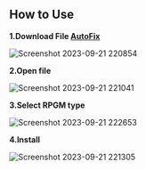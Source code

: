 ## How to Use

**1.Download File [AutoFix](https://github.com/CrypticDay/Fix-Error/releases/tag/file)**

![Screenshot 2023-09-21 220854](https://github.com/CrypticDay/Fix-Error/assets/121768693/0720ee68-cf21-4085-8326-f8b1238b094c)

**2.Open file**


![Screenshot 2023-09-21 221041](https://github.com/CrypticDay/Fix-Error/assets/121768693/5caea452-5c14-4cf3-a9ec-5c54ce7974b5)

**3.Select RPGM type**

![Screenshot 2023-09-21 222653](https://github.com/CrypticDay/Fix-Error/assets/121768693/bdcceceb-0fb2-41a2-8146-5d7e5128a56d)


**4.Install**


![Screenshot 2023-09-21 221305](https://github.com/CrypticDay/Fix-Error/assets/121768693/51be1840-7ade-4bf1-b5fa-29c5c8df7585)


